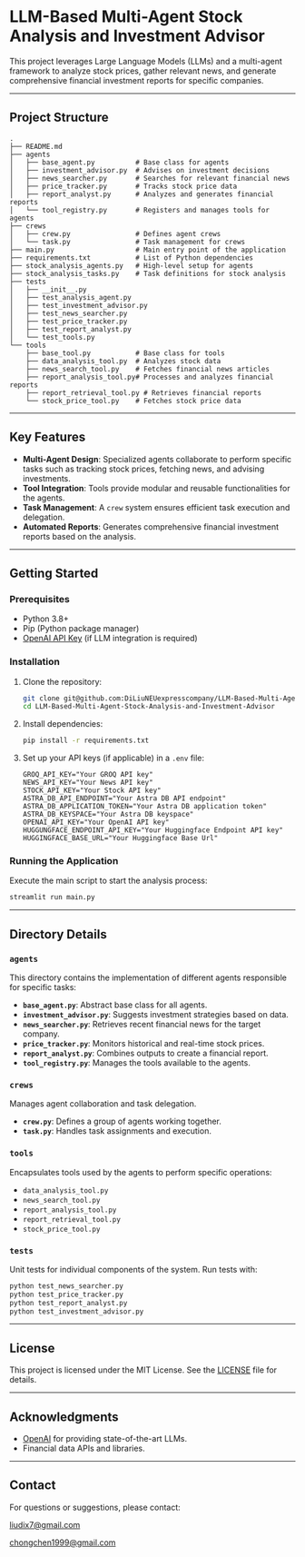 # LLM-Based Multi-Agent Stock Analysis and Investment Advisor

This project leverages Large Language Models (LLMs) and a multi-agent framework to analyze stock prices, gather relevant news, and generate comprehensive financial investment reports for specific companies.

---

## Project Structure

```plaintext
.
├── README.md
├── agents
│   ├── base_agent.py          # Base class for agents
│   ├── investment_advisor.py  # Advises on investment decisions
│   ├── news_searcher.py       # Searches for relevant financial news
│   ├── price_tracker.py       # Tracks stock price data
│   ├── report_analyst.py      # Analyzes and generates financial reports
│   └── tool_registry.py       # Registers and manages tools for agents
├── crews
│   ├── crew.py                # Defines agent crews
│   └── task.py                # Task management for crews
├── main.py                    # Main entry point of the application
├── requirements.txt           # List of Python dependencies
├── stock_analysis_agents.py   # High-level setup for agents
├── stock_analysis_tasks.py    # Task definitions for stock analysis
├── tests
│   ├── __init__.py
│   ├── test_analysis_agent.py
│   ├── test_investment_advisor.py
│   ├── test_news_searcher.py
│   ├── test_price_tracker.py
│   ├── test_report_analyst.py
│   └── test_tools.py
└── tools
    ├── base_tool.py           # Base class for tools
    ├── data_analysis_tool.py  # Analyzes stock data
    ├── news_search_tool.py    # Fetches financial news articles
    ├── report_analysis_tool.py# Processes and analyzes financial reports
    ├── report_retrieval_tool.py # Retrieves financial reports
    └── stock_price_tool.py    # Fetches stock price data
```

---

## Key Features

- **Multi-Agent Design**: Specialized agents collaborate to perform specific tasks such as tracking stock prices, fetching news, and advising investments.
- **Tool Integration**: Tools provide modular and reusable functionalities for the agents.
- **Task Management**: A `crew` system ensures efficient task execution and delegation.
- **Automated Reports**: Generates comprehensive financial investment reports based on the analysis.

---

## Getting Started

### Prerequisites

- Python 3.8+
- Pip (Python package manager)
- [OpenAI API Key](https://platform.openai.com/signup) (if LLM integration is required)

### Installation

1. Clone the repository:

    ```bash
    git clone git@github.com:DiLiuNEUexpresscompany/LLM-Based-Multi-Agent-Stock-Analysis-and-Investment-Advisor.git
    cd LLM-Based-Multi-Agent-Stock-Analysis-and-Investment-Advisor
    ```

2. Install dependencies:

    ```bash
    pip install -r requirements.txt
    ```

3. Set up your API keys (if applicable) in a `.env` file:

    ```plaintext
    GROQ_API_KEY="Your GROQ API key"
    NEWS_API_KEY="Your News API key"
    STOCK_API_KEY="Your Stock API key"
    ASTRA_DB_API_ENDPOINT="Your Astra DB API endpoint"
    ASTRA_DB_APPLICATION_TOKEN="Your Astra DB application token"
    ASTRA_DB_KEYSPACE="Your Astra DB keyspace"
    OPENAI_API_KEY="Your OpenAI API key"
    HUGGUNGFACE_ENDPOINT_API_KEY="Your Huggingface Endpoint API key"
    HUGGINGFACE_BASE_URL="Your Huggingface Base Url"
    ```

### Running the Application

Execute the main script to start the analysis process:

```bash
streamlit run main.py
```

---

## Directory Details

### `agents`
This directory contains the implementation of different agents responsible for specific tasks:
- **`base_agent.py`**: Abstract base class for all agents.
- **`investment_advisor.py`**: Suggests investment strategies based on data.
- **`news_searcher.py`**: Retrieves recent financial news for the target company.
- **`price_tracker.py`**: Monitors historical and real-time stock prices.
- **`report_analyst.py`**: Combines outputs to create a financial report.
- **`tool_registry.py`**: Manages the tools available to the agents.

### `crews`
Manages agent collaboration and task delegation.

- **`crew.py`**: Defines a group of agents working together.
- **`task.py`**: Handles task assignments and execution.

### `tools`
Encapsulates tools used by the agents to perform specific operations:
- `data_analysis_tool.py`
- `news_search_tool.py`
- `report_analysis_tool.py`
- `report_retrieval_tool.py`
- `stock_price_tool.py`

### `tests`
Unit tests for individual components of the system. Run tests with:

```bash
python test_news_searcher.py
python test_price_tracker.py
python test_report_analyst.py
python test_investment_advisor.py
```
---

## License

This project is licensed under the MIT License. See the [LICENSE](LICENSE) file for details.

---

## Acknowledgments

- [OpenAI](https://openai.com) for providing state-of-the-art LLMs.
- Financial data APIs and libraries.

---

## Contact

For questions or suggestions, please contact:

liudix7@gmail.com

chongchen1999@gmail.com
